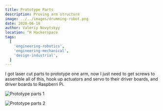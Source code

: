 ```yaml
---
title: Prototype Parts
description: Proving arm structure
image: ../../images/drumming-robot.png
date: 2020-06-18
author: Valeriy Novytskyy
location: ^H Hackerspace
tags:
  [
    'engineering-robotics',
    'engineering-mechanical',
    'design-industrial',
  ]
---
```


I got laser cut parts to prototype one arm, now I just need to get screws to assemble all of this, hook up actuators and servo to their driver boards, and driver boards to Raspberri Pi.

![Prototype parts 1](https://zeroweb-downloads.s3.us-west-2.amazonaws.com/proto-parts1.png)

![Prototype parts 2](https://zeroweb-downloads.s3.us-west-2.amazonaws.com/proto-parts2.png)
